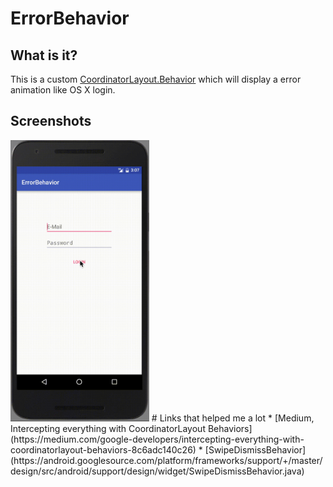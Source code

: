 # ErrorBehavior
## What is it?
This is a custom [CoordinatorLayout.Behavior](https://android.googlesource.com/platform/frameworks/support/+/master/design/src/android/support/design/widget/CoordinatorLayout.java#1625) which will display a error animation like OS X login.
## Screenshots
<img src="art/errorbehavior.gif" width=auto height="450" />
# Links that helped me a lot
* [Medium, Intercepting everything with CoordinatorLayout Behaviors](https://medium.com/google-developers/intercepting-everything-with-coordinatorlayout-behaviors-8c6adc140c26)
* [SwipeDismissBehavior](https://android.googlesource.com/platform/frameworks/support/+/master/design/src/android/support/design/widget/SwipeDismissBehavior.java)